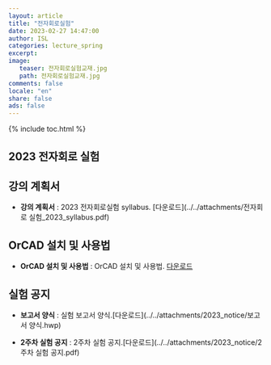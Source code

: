 ```yaml
---
layout: article
title: "전자회로실험"
date: 2023-02-27 14:47:00
author: ISL
categories: lecture_spring
excerpt: 
image:
   teaser: 전자회로실험교재.jpg
   path: 전자회로실험교재.jpg
comments: false
locale: "en"
share: false
ads: false
--- 
```


{% include toc.html %}

<!--예시-->
## 2023 전자회로 실험


## 강의 계획서
* **강의 계획서** 
: 2023 전자회로실험 syllabus.
[다운로드](../../attachments/전자회로 실험_2023_syllabus.pdf)

## OrCAD 설치 및 사용법
* **OrCAD 설치 및 사용법** 
: OrCAD 설치 및 사용법.
[다운로드](../../attachments/2023_OrCAD_사용법.pdf)

<!--
## 프로젝트 공지
* **프로젝트 공지**
: 2023 프로젝트 설계 공지.
[다운로드](../../attachments/2023_notice/설계공지_2022.hwp)
-->

## 실험 공지
* **보고서 양식**
: 실험 보고서 양식.[다운로드](../../attachments/2023_notice/보고서 양식.hwp)

* **2주차 실험 공지**
: 2주차 실험 공지.[다운로드](../../attachments/2023_notice/2주차 실험 공지.pdf)

<!--
* **3주차 실험 공지**
: 3주차 실험 공지.[다운로드](../../attachments/2023_notice/3주차 실험 공지.pdf)

* **4주차 실험 공지**
: 4주차 실험 공지.[다운로드](../../attachments/2023_notice/4주차 실험 공지.pdf)
: 4주차 실험 교재 스캔본.[다운로드](../../attachments/2023_notice/4주차 실험 교재.pdf)

* **5주차 실험 공지**
: 5주차 실험 공지.[다운로드](../../attachments/2023_notice/5주차 실험 공지.pdf)
: 5주차 실험 교재 스캔본.[다운로드](../../attachments/2023_notice/5주차 실험 교재.pdf)

* **6주차 실험 공지**
: 6주차 실험 공지.[다운로드](../../attachments/2023_notice/6주차 실험 공지.pdf)

* **7주차 실험 공지**
: 7주차 실험 공지.[다운로드](../../attachments/2023_notice/7주차 실험_공지.pdf)
: 7주차 실험 교재 스캔본.[다운로드](../../attachments/2023_notice/7주차 실험 교재.pdf)

* **8주차 수업 공지**
: 8주차 수업 공지(시간 변경 : 오후 4시 -> 4시 30분).[다운로드](../../attachments/2023_notice/8주차 수업 공지.hwp)

* **9주차 실험 공지**
: 9주차 실험 공지.[다운로드](../../attachments/2023_notice/9주차 실험 공지.pdf)
: 9주차 실험 교재 스캔본.[다운로드](../../attachments/2023_notice/9주차 실험 교재.pdf)

* **10주차 실험 공지**
: 10주차 실험 공지.[다운로드](../../attachments/2023_notice/10주차 실험 공지.pdf)
: 10주차 실험 교재 스캔본.[다운로드](../../attachments/2023_notice/10주차 실험 교재.pdf)

* **11주차 실험 공지**
: 11주차 실험 공지.[다운로드](../../attachments/2023_notice/11주차 실험 공지.pdf)
: 11주차 실험 교재 스캔본.[다운로드](../../attachments/2023_notice/11주차 실험 교재.pdf)

* **12주차 실험 공지**
: 12주차 실험 공지.[다운로드](../../attachments/2023_notice/12주차 실험 공지.pdf)
: 12주차 실험 교재 스캔본.[다운로드](../../attachments/2023_notice/12주차 실험 교재.pdf)

* **13주차 실험 공지**
: 13주차 실험 공지.[다운로드](../../attachments/2023_notice/13주차 실험 공지.pdf)
: 13주차 실험 교재 스캔본.[다운로드](../../attachments/2023_notice/13주차 실험 교재.pdf)

* **14주차 실험 공지**
: 14주차 수업 공지.[다운로드](../../attachments/2023_notice/14주차 수업 공지.hwp)

-->